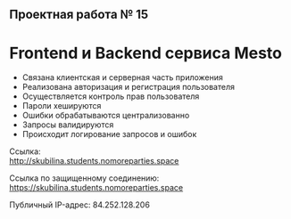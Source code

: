 ## Проектная работа № 15

# Frontend и Backend сервиса Mesto

+ Cвязана клиентская и серверная часть приложения
+ Реализована авторизация и регистрация пользователя
+ Осуществляется контроль прав пользователя
+ Пароли хешируются
+ Ошибки обрабатываются централизованно
+ Запросы валидируются
+ Происходит логирование запросов и ошибок

Ссылка:  
http://skubilina.students.nomoreparties.space

Ссылка по защищенному соединению:
https://skubilina.students.nomoreparties.space

Публичный IP-адрес: 84.252.128.206
